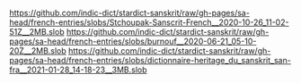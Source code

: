 https://github.com/indic-dict/stardict-sanskrit/raw/gh-pages/sa-head/french-entries/slobs/Stchoupak-Sanscrit-French__2020-10-26_11-02-51Z__2MB.slob
https://github.com/indic-dict/stardict-sanskrit/raw/gh-pages/sa-head/french-entries/slobs/burnouf__2020-06-21_05-10-20Z__2MB.slob
https://github.com/indic-dict/stardict-sanskrit/raw/gh-pages/sa-head/french-entries/slobs/dictionnaire-heritage_du_sanskrit_san-fra__2021-01-28_14-18-23__3MB.slob
